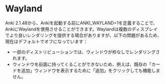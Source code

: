 # Wayland

Anki 2.1.48から、Ankiを起動する前にANKI_WAYLAND=1を定義することで、AnkiにWaylandを使用させることができます。Waylandは複数のディスプレイでより良いレンダリングを提供する場合がありますが、以下の問題があるため、現在はデフォルトでオフになっています：

- 一部のディストリビューションでは、ウィンドウが枠なしでレンダリングされます。
- ウィンドウを前面に持ってくることができないため、例えば、既存の「カードを追加」ウィンドウを表示するために「追加」をクリックしても機能しません。